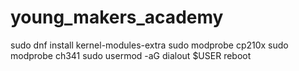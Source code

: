 # young_makers_academy


sudo dnf install kernel-modules-extra
sudo modprobe cp210x
sudo modprobe ch341
sudo usermod -aG dialout $USER
reboot